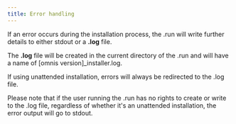```yaml
---
title: Error handling
---
```


If an error occurs during the installation process, the .run will write further details to either stdout or a **.log** file.

The **.log** file will be created in the current directory of the .run and will have a name of [omnis version]_installer.log. 

If using unattended installation, errors will always be redirected to the .log file.

Please note that if the user running the .run has no rights to create or write to the .log file, regardless of whether it's an unattended installation, the error output will go to stdout.